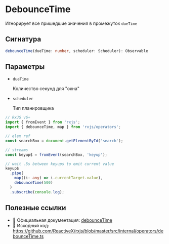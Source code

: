 # DebounceTime

Игнорирует все пришедшие значения в промежуток `dueTime`

## Сигнатура

```typescript
debounceTime(dueTime: number, scheduler: Scheduler): Observable
```

## Параметры

- `dueTime`

    Количество секунд для "окна"

- `scheduler`

    Тип планировщика

```typescript
// RxJS v6+
import { fromEvent } from 'rxjs';
import { debounceTime, map } from 'rxjs/operators';

// elem ref
const searchBox = document.getElementById('search');

// streams
const keyup$ = fromEvent(searchBox, 'keyup');

// wait .5s between keyups to emit current value
keyup$
  .pipe(
    map((i: any) => i.currentTarget.value),
    debounceTime(500)
  )
  .subscribe(console.log);
```

## Полезные ссылки

- 📰 Официальная документация: [debounceTime](https://rxjs.dev/api/operators/debounceTime)
- 📁 Исходный код: https://github.com/ReactiveX/rxjs/blob/master/src/internal/operators/debounceTime.ts

